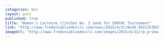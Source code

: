```yaml
---
categories: box
layout: post
published: true
title: "Women's Lacrosse clinches No. 2 seed for SUNYAC Tournament"
link: "http://www.fredoniabluedevils.com/news/2015/4/21/WLAX_0421153829.aspx"
imageUrl: "http://www.fredoniabluedevils.com/images/2015/4/21/rp_primary_MILLER_3767.jpg"
---
```


